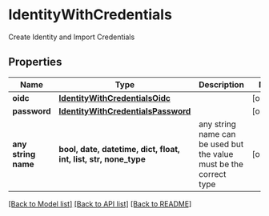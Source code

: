 # IdentityWithCredentials

Create Identity and Import Credentials

## Properties
Name | Type | Description | Notes
------------ | ------------- | ------------- | -------------
**oidc** | [**IdentityWithCredentialsOidc**](IdentityWithCredentialsOidc.md) |  | [optional] 
**password** | [**IdentityWithCredentialsPassword**](IdentityWithCredentialsPassword.md) |  | [optional] 
**any string name** | **bool, date, datetime, dict, float, int, list, str, none_type** | any string name can be used but the value must be the correct type | [optional]

[[Back to Model list]](../README.md#documentation-for-models) [[Back to API list]](../README.md#documentation-for-api-endpoints) [[Back to README]](../README.md)



